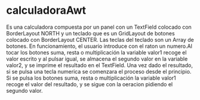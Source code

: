# calculadoraAwt
Es una calculadora compuesta por un panel con un TextField colocado con BorderLayout NORTH y un teclado que es un GridLayout de botones colocado con BorderLayout CENTER.
Las teclas del teclado son un Array de botones.
En funcionamiento, el usuario introduce con el raton un numero.Al tocar los botones suma, resta o multiplicación la variable valor1 recoge el valor escrito y al pulsar igual, se almacena el segundo valor en la variable valor2, y se imprime el resultado en el TextField.
Una vez dado el resultado, si se pulsa una tecla numerica se comenzara el proceso desde el principio. Si se pulsa los botones suma, resta o multiplicación la variable valor1 recoge el valor del resultado, y se sigue con la oeracion pidiendo el segundo valor.
